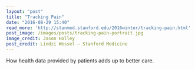 ```yaml
---
layout: "post"
title: "Tracking Pain"
date: "2016-08-29 15:40"
read_more: 'http://stanmed.stanford.edu/2016winter/tracking-pain.html'
post_image: /images/posts/tracking-pain-portrait.jpg
image_credit: Jason Holley
post_credit: Lindzi Wessel — Stanford Medicine
---
```

How health data provided by patients adds up to better care.
